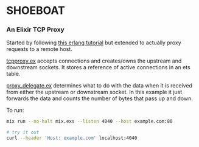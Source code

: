 # SHOEBOAT

### An Elixir TCP Proxy

Started by following [this erlang tutorial](http://www.duomark.com/erlang/tutorials/proxy.html) but extended to actually proxy requests to a remote host.

[tcpproxy.ex](https://github.com/sweetmandm/splitproxy/blob/master/lib/tcpproxy.ex) accepts connections and creates/owns the upstream and downstream sockets. It stores a reference of active connections in an ets table.

[proxy_delegate.ex](https://github.com/sweetmandm/splitproxy/blob/master/lib/proxy_delegate.ex) determines what to do with the data when it is received from either the upstream or downstream socket. In this example it just forwards the data and counts the number of bytes that pass up and down.

To run:
```bash
mix run --no-halt mix.exs --listen 4040 --host example.com:80

# try it out
curl --header 'Host: example.com' localhost:4040
```


